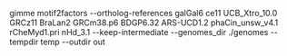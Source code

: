 gimme motif2factors --ortholog-references galGal6 ce11 UCB_Xtro_10.0 GRCz11 BraLan2 GRCm38.p6 BDGP6.32 ARS-UCD1.2 phaCin_unsw_v4.1 rCheMyd1.pri nHd_3.1 --keep-intermediate  --genomes_dir ./genomes --tempdir temp --outdir out
